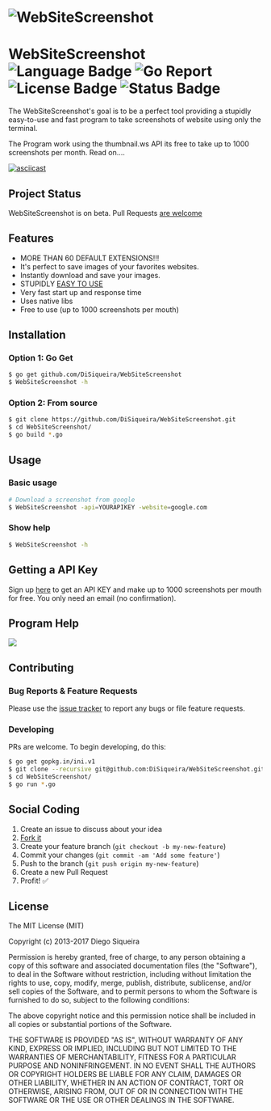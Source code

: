 # ![WebSiteScreenshot](http://image.prntscr.com/image/ca355a85a09e42ee893cf95027ce877c.png)

# WebSiteScreenshot ![Language Badge](https://img.shields.io/badge/Language-Go-blue.svg) ![Go Report](https://goreportcard.com/badge/github.com/DiSiqueira/WebSiteScreenshot) ![License Badge](https://img.shields.io/badge/License-MIT-blue.svg) ![Status Badge](https://img.shields.io/badge/Status-Beta-brightgreen.svg)

The WebSiteScreenshot's goal is to be a perfect tool providing a stupidly easy-to-use and fast program to take screenshots of website using only the terminal.

The Program work using the thumbnail.ws API its free to take up to 1000 screenshots per month. Read on....

[![asciicast](https://asciinema.org/a/ame43kpr0ry30e4gqlu2xxw5h.png)](https://asciinema.org/a/ame43kpr0ry30e4gqlu2xxw5h)

## Project Status

WebSiteScreenshot is on beta. Pull Requests [are welcome](https://github.com/DiSiqueira/WebSiteScreenshot#social-coding)

## Features

- MORE THAN 60 DEFAULT EXTENSIONS!!!
- It's perfect to save images of your favorites websites.
- Instantly download and save your images.
- STUPIDLY [EASY TO USE](https://github.com/DiSiqueira/WebSiteScreenshot#usage)
- Very fast start up and response time
- Uses native libs
- Free to use (up to 1000 screenshots per mouth)

## Installation

### Option 1: Go Get

```bash
$ go get github.com/DiSiqueira/WebSiteScreenshot
$ WebSiteScreenshot -h
```

### Option 2: From source

```bash
$ git clone https://github.com/DiSiqueira/WebSiteScreenshot.git
$ cd WebSiteScreenshot/
$ go build *.go
```

## Usage

### Basic usage

```bash
# Download a screenshot from google
$ WebSiteScreenshot -api=YOURAPIKEY -website=google.com
```

### Show help

```bash
$ WebSiteScreenshot -h
```

## Getting a API Key

Sign up [here](https://thumbnail.ws/sign-up.html) to get an API KEY and make up to 1000 screenshots per mouth for free. You only need an email (no confirmation).


## Program Help

![](http://image.prntscr.com/image/2f86884d7915469bb9b4822fc1c18083.png)

## Contributing

### Bug Reports & Feature Requests

Please use the [issue tracker](https://github.com/DiSiqueira/WebSiteScreenshot/issues) to report any bugs or file feature requests.

### Developing

PRs are welcome. To begin developing, do this:

```bash
$ go get gopkg.in/ini.v1
$ git clone --recursive git@github.com:DiSiqueira/WebSiteScreenshot.git
$ cd WebSiteScreenshot/
$ go run *.go
```

## Social Coding

1. Create an issue to discuss about your idea
2. [Fork it](https://github.com/DiSiqueira/WebSiteScreenshot/fork)
3. Create your feature branch (`git checkout -b my-new-feature`)
4. Commit your changes (`git commit -am 'Add some feature'`)
5. Push to the branch (`git push origin my-new-feature`)
6. Create a new Pull Request
7. Profit! :white_check_mark:

## License

The MIT License (MIT)

Copyright (c) 2013-2017 Diego Siqueira

Permission is hereby granted, free of charge, to any person obtaining a copy
of this software and associated documentation files (the "Software"), to deal
in the Software without restriction, including without limitation the rights
to use, copy, modify, merge, publish, distribute, sublicense, and/or sell
copies of the Software, and to permit persons to whom the Software is
furnished to do so, subject to the following conditions:

The above copyright notice and this permission notice shall be included in
all copies or substantial portions of the Software.

THE SOFTWARE IS PROVIDED "AS IS", WITHOUT WARRANTY OF ANY KIND, EXPRESS OR
IMPLIED, INCLUDING BUT NOT LIMITED TO THE WARRANTIES OF MERCHANTABILITY,
FITNESS FOR A PARTICULAR PURPOSE AND NONINFRINGEMENT.  IN NO EVENT SHALL THE
AUTHORS OR COPYRIGHT HOLDERS BE LIABLE FOR ANY CLAIM, DAMAGES OR OTHER
LIABILITY, WHETHER IN AN ACTION OF CONTRACT, TORT OR OTHERWISE, ARISING FROM,
OUT OF OR IN CONNECTION WITH THE SOFTWARE OR THE USE OR OTHER DEALINGS IN
THE SOFTWARE.
